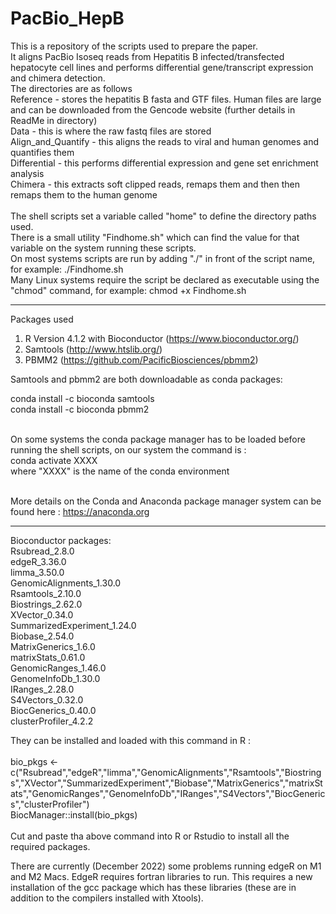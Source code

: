 # PacBio_HepB

This is a repository of the scripts used to prepare the paper. <br/>
It aligns PacBio Isoseq reads from Hepatitis B infected/transfected hepatocyte cell lines and performs differential gene/transcript expression and chimera detection. <br/>
The directories are as follows <br/>
Reference - stores the hepatitis B fasta and GTF files. Human files are large and can be downloaded from the Gencode website (further details in ReadMe in directory) <br/>
Data - this is where the raw fastq files are stored<br/>
Align_and_Quantify - this aligns the reads to viral and human genomes and quantifies them<br/>
Differential - this performs differential expression and gene set enrichment analysis<br/>
Chimera - this extracts soft clipped reads, remaps them and then then remaps them to the human genome<br/></br>
The shell scripts set a variable called "home" to define the directory paths used.</br>
There is a small utility "Findhome.sh" which can find the value for that variable on the system running these scripts.</br>
On most systems scripts are run by adding "./" in front of the script name, for example: ./Findhome.sh</br>
Many Linux systems require the script be declared as executable using the "chmod" command, for example: chmod +x Findhome.sh</br><hr>

Packages used<br/>
1. R Version 4.1.2 with Bioconductor (https://www.bioconductor.org/)<br/>
2. Samtools (http://www.htslib.org/)<br/>
3. PBMM2 (https://github.com/PacificBiosciences/pbmm2)<br/>

Samtools and pbmm2 are both downloadable as conda packages:

conda install -c bioconda samtools<br/>
conda install -c bioconda pbmm2<br/><br/>

On some systems the conda package manager has to be loaded before running the shell scripts, on our system the command is :</br>
conda activate XXXX</br>
where "XXXX" is the name of the conda environment</br></br>

More details on the Conda and Anaconda package manager system can be found here : https://anaconda.org<hr>

Bioconductor packages:<br/>
Rsubread_2.8.0<br/>
edgeR_3.36.0<br/>
limma_3.50.0<br/>
GenomicAlignments_1.30.0<br/>
Rsamtools_2.10.0<br/>
Biostrings_2.62.0<br/>
XVector_0.34.0<br/>
SummarizedExperiment_1.24.0<br/>
Biobase_2.54.0<br/>
MatrixGenerics_1.6.0<br/>
matrixStats_0.61.0<br/>
GenomicRanges_1.46.0<br/>
GenomeInfoDb_1.30.0<br/>
IRanges_2.28.0<br/>
S4Vectors_0.32.0<br/>
BiocGenerics_0.40.0<br/>
clusterProfiler_4.2.2<br/>

They can be installed and loaded with this command in R : <br/><br/>
bio_pkgs <- c("Rsubread","edgeR","limma","GenomicAlignments","Rsamtools","Biostrings","XVector","SummarizedExperiment","Biobase","MatrixGenerics","matrixStats","GenomicRanges","GenomeInfoDb","IRanges","S4Vectors","BiocGenerics","clusterProfiler")<br/>
BiocManager::install(bio_pkgs)<br/><br/>
Cut and paste tha above command into R or Rstudio to install all the required packages.

There are currently (December 2022) some problems running edgeR on M1 and M2 Macs. EdgeR requires fortran libraries to run. This requires a new installation of the gcc package which has these libraries (these are in addition to the compilers installed with Xtools).
